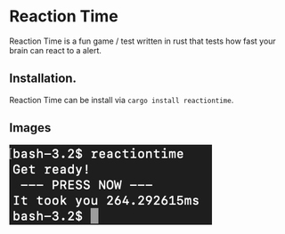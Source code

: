 # Reaction Time

Reaction Time is a fun game / test written in rust that tests how fast your brain can react to a alert.

## Installation.

Reaction Time can be install via `cargo install reactiontime`.

## Images

![Image of reactiontime](https://raw.githubusercontent.com/gubareve/reactiontime/master/images/ReactionTime.png)
